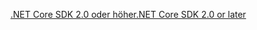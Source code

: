 [<span data-ttu-id="a7636-101">.NET Core SDK 2.0 oder höher</span><span class="sxs-lookup"><span data-stu-id="a7636-101">.NET Core SDK 2.0 or later</span></span>](https://dotnet.microsoft.com/download)
